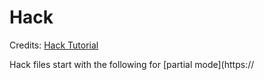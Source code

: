 # Hack

Credits: [Hack Tutorial](http://hacklang.org/tutorial.html)

Hack files start with the following for [partial mode](https://